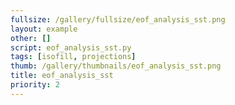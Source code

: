 ```yaml
---
fullsize: /gallery/fullsize/eof_analysis_sst.png
layout: example
other: []
script: eof_analysis_sst.py
tags: [isofill, projections]
thumb: /gallery/thumbnails/eof_analysis_sst.png
title: eof_analysis_sst
priority: 2
---
```

